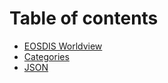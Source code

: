 # Table of contents

* [EOSDIS Worldview](README.md)
* [Categories](categories.md)
* [JSON](json.md)
